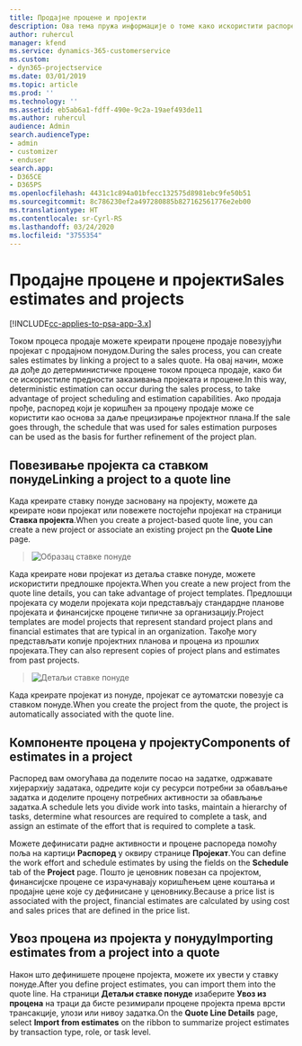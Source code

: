 ```yaml
---
title: Продајне процене и пројекти
description: Ова тема пружа информације о томе како искористити распоред и процене у процесу продаје.
author: ruhercul
manager: kfend
ms.service: dynamics-365-customerservice
ms.custom:
- dyn365-projectservice
ms.date: 03/01/2019
ms.topic: article
ms.prod: ''
ms.technology: ''
ms.assetid: eb5ab6a1-fdff-490e-9c2a-19aef493de11
ms.author: ruhercul
audience: Admin
search.audienceType:
- admin
- customizer
- enduser
search.app:
- D365CE
- D365PS
ms.openlocfilehash: 4431c1c894a01bfecc132575d8981ebc9fe50b51
ms.sourcegitcommit: 8c786230ef2a497280885b827162561776e2eb00
ms.translationtype: HT
ms.contentlocale: sr-Cyrl-RS
ms.lasthandoff: 03/24/2020
ms.locfileid: "3755354"
---
```

# <a name="sales-estimates-and-projects"></a><span data-ttu-id="78f2c-103">Продајне процене и пројекти</span><span class="sxs-lookup"><span data-stu-id="78f2c-103">Sales estimates and projects</span></span>

[!INCLUDE[cc-applies-to-psa-app-3.x](../includes/cc-applies-to-psa-app-3x.md)]

<span data-ttu-id="78f2c-104">Током процеса продаје можете креирати процене продаје повезујући пројекат с продајном понудом.</span><span class="sxs-lookup"><span data-stu-id="78f2c-104">During the sales process, you can create sales estimates by linking a project to a sales quote.</span></span> <span data-ttu-id="78f2c-105">На овај начин, може да дође до детерминистичке процене током процеса продаје, како би се искористиле предности заказивања пројеката и процене.</span><span class="sxs-lookup"><span data-stu-id="78f2c-105">In this way, deterministic estimation can occur during the sales process, to take advantage of project scheduling and estimation capabilities.</span></span> <span data-ttu-id="78f2c-106">Ако продаја прође, распоред који је коришћен за процену продаје може се користити као основа за даље прецизирање пројектног плана.</span><span class="sxs-lookup"><span data-stu-id="78f2c-106">If the sale goes through, the schedule that was used for sales estimation purposes can be used as the basis for further refinement of the project plan.</span></span>

## <a name="linking-a-project-to-a-quote-line"></a><span data-ttu-id="78f2c-107">Повезивање пројекта са ставком понуде</span><span class="sxs-lookup"><span data-stu-id="78f2c-107">Linking a project to a quote line</span></span>

<span data-ttu-id="78f2c-108">Када креирате ставку понуде засновану на пројекту, можете да креирате нови пројекат или повежете постојећи пројекат на страници **Ставка пројекта**.</span><span class="sxs-lookup"><span data-stu-id="78f2c-108">When you create a project-based quote line, you can create a new project or associate an existing project pn the **Quote Line** page.</span></span> 

> ![Образац ставке понуде](media/project-8.png)
 
<span data-ttu-id="78f2c-110">Када креирате нови пројекат из детаља ставке понуде, можете искористити предлошке пројекта.</span><span class="sxs-lookup"><span data-stu-id="78f2c-110">When you create a new project from the quote line details, you can take advantage of project templates.</span></span> <span data-ttu-id="78f2c-111">Предлошци пројеката су модели пројеката који представљају стандардне планове пројеката и финансијске процене типичне за организацију.</span><span class="sxs-lookup"><span data-stu-id="78f2c-111">Project templates are model projects that represent standard project plans and financial estimates that are typical in an organization.</span></span> <span data-ttu-id="78f2c-112">Такође могу представљати копије пројектних планова и процена из прошлих пројеката.</span><span class="sxs-lookup"><span data-stu-id="78f2c-112">They can also represent copies of project plans and estimates from past projects.</span></span>

> ![Детаљи ставке понуде](media/project-9.png)
  
<span data-ttu-id="78f2c-114">Када креирате пројекат из понуде, пројекат се аутоматски повезује са ставком понуде.</span><span class="sxs-lookup"><span data-stu-id="78f2c-114">When you create the project from the quote, the project is automatically associated with the quote line.</span></span>

## <a name="components-of-estimates-in-a-project"></a><span data-ttu-id="78f2c-115">Компоненте процена у пројекту</span><span class="sxs-lookup"><span data-stu-id="78f2c-115">Components of estimates in a project</span></span>

<span data-ttu-id="78f2c-116">Распоред вам омогућава да поделите посао на задатке, одржавате хијерархију задатака, одредите који су ресурси потребни за обављање задатка и доделите процену потребних активности за обављање задатка.</span><span class="sxs-lookup"><span data-stu-id="78f2c-116">A schedule lets you divide work into tasks, maintain a hierarchy of tasks, determine what resources are required to complete a task, and assign an estimate of the effort that is required to complete a task.</span></span>

<span data-ttu-id="78f2c-117">Можете дефинисати радне активности и процене распореда помоћу поља на картици **Распоред** у оквиру странице **Пројекат**.</span><span class="sxs-lookup"><span data-stu-id="78f2c-117">You can define the work effort and schedule estimates by using the fields on the **Schedule** tab of the **Project** page.</span></span> <span data-ttu-id="78f2c-118">Пошто је ценовник повезан са пројектом, финансијске процене се израчунавају коришћењем цене коштања и продајне цене које су дефинисане у ценовнику.</span><span class="sxs-lookup"><span data-stu-id="78f2c-118">Because a price list is associated with the project, financial estimates are calculated by using cost and sales prices that are defined in the price list.</span></span>

## <a name="importing-estimates-from-a-project-into-a-quote"></a><span data-ttu-id="78f2c-119">Увоз процена из пројекта у понуду</span><span class="sxs-lookup"><span data-stu-id="78f2c-119">Importing estimates from a project into a quote</span></span>

<span data-ttu-id="78f2c-120">Након што дефинишете процене пројекта, можете их увести у ставку понуде.</span><span class="sxs-lookup"><span data-stu-id="78f2c-120">After you define project estimates, you can import them into the quote line.</span></span> <span data-ttu-id="78f2c-121">На страници **Детаљи ставке понуде** изаберите **Увоз из процена** на траци да бисте резимирали процене пројекта према врсти трансакције, улози или нивоу задатка.</span><span class="sxs-lookup"><span data-stu-id="78f2c-121">On the **Quote Line Details** page, select **Import from estimates** on the ribbon to summarize project estimates by transaction type, role, or task level.</span></span>
